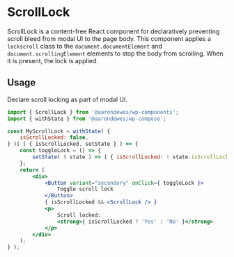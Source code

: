 # ScrollLock

ScrollLock is a content-free React component for declaratively preventing scroll bleed from modal UI to the page body. This component applies a `lockscroll` class to the `document.documentElement` and `document.scrollingElement` elements to stop the body from scrolling. When it is present, the lock is applied.

## Usage

Declare scroll locking as part of modal UI.

```jsx
import { ScrollLock } from '@aarondewes/wp-components';
import { withState } from '@aarondewes/wp-compose';

const MyScrollLock = withState( {
	isScrollLocked: false,
} )( ( { isScrollLocked, setState } ) => {
	const toggleLock = () => {
		setState( ( state ) => ( { isScrollLocked: ! state.isScrollLocked } ) );
	};
	return (
		<div>
			<Button variant="secondary" onClick={ toggleLock }>
				Toggle scroll lock
			</Button>
			{ isScrollLocked && <ScrollLock /> }
			<p>
				Scroll locked:
				<strong>{ isScrollLocked ? 'Yes' : 'No' }</strong>
			</p>
		</div>
	);
} );
```

